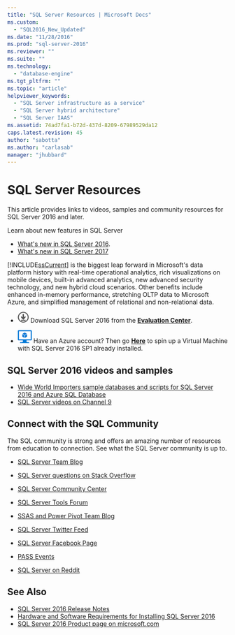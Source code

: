 ```yaml
---
title: "SQL Server Resources | Microsoft Docs"
ms.custom: 
  - "SQL2016_New_Updated"
ms.date: "11/28/2016"
ms.prod: "sql-server-2016"
ms.reviewer: ""
ms.suite: ""
ms.technology: 
  - "database-engine"
ms.tgt_pltfrm: ""
ms.topic: "article"
helpviewer_keywords: 
  - "SQL Server infrastructure as a service"
  - "SQL Server hybrid architecture"
  - "SQL Server IAAS"
ms.assetid: 74ad7fa1-b72d-437d-8209-67989529da12
caps.latest.revision: 45
author: "sabotta"
ms.author: "carlasab"
manager: "jhubbard"
---
```

# SQL Server Resources
  This article provides links to videos, samples and community resources for SQL Server 2016 and later.  
  
 Learn about  new features in SQL Server
 - [What's new in SQL Server 2016](../sql-server/what-s-new-in-sql-server-2016.md).
 - [What's new in SQL Server 2017](../sql-server/what-s-new-in-sql-server-2017.md)  
  
 [!INCLUDE[ssCurrent](../includes/sscurrent-md.md)] is the biggest leap forward in Microsoft's data platform history with real-time operational analytics, rich visualizations on mobile devices, built-in advanced analytics, new advanced security technology, and new hybrid cloud scenarios. Other benefits include enhanced in-memory performance, stretching OLTP data to Microsoft Azure, and simplified management of relational and non-relational data.  
  
-   [![Download from Evaluation Center](../analysis-services/media/download.png)](https://www.microsoft.com/en-us/evalcenter/evaluate-sql-server-2016) Download SQL Server 2016 from the  **[Evaluation Center](https://www.microsoft.com/en-us/evalcenter/evaluate-sql-server-2016)**.  
  
- ![Azure Virtual Machine small](../analysis-services/media/azure-virtual-machine-small.png) Have an Azure account?  Then go **[Here](https://azure.microsoft.com/en-us/marketplace/partners/microsoft/sqlserver2016sp1standardwindowsserver2016/)** to spin up a Virtual Machine with SQL Server 2016 SP1 already installed. 
  
## SQL Server 2016 videos and samples  
- [Wide World Importers sample databases and scripts for SQL Server 2016 and Azure SQL Database](https://github.com/Microsoft/sql-server-samples)  
- [SQL Server videos on Channel 9](https://channel9.msdn.com/Search?term=SQL%20Server%202016)  
  
##  <a name="community"></a> Connect with the SQL Community  
 The SQL  community is strong and offers an amazing number of resources from education to connection. See what the SQL Server community is up to.  
  
-   [SQL Server Team Blog](http://blogs.technet.com/b/dataplatforminsider/)  
  
-   [SQL Server questions on Stack Overflow](http://stackoverflow.com/questions/tagged/sql-server)  
  
-   [SQL Server Community Center](http://www.microsoft.com/sqlserver/2008/en/us/community.aspx)  
  
-   [SQL Server Tools Forum](https://social.technet.microsoft.com/Forums/sqlserver/en-US/home?forum=sqltools)  
  
-   [SSAS and Power Pivot Team Blog](https://blogs.msdn.microsoft.com/analysisservices/tag/powerpivot/)  
  
-   [SQL Server Twitter Feed](http://twitter.com/ms_sql_server)  
  
-   [SQL Server Facebook Page](http://www.facebook.com/sqlserver)  
  
-   [PASS Events](http://www.sqlpass.org/Events.aspx)  
  
-   [SQL Server on Reddit](https://www.reddit.com/r/sqlserver)  
  
## See Also
- [SQL Server 2016 Release Notes](../sql-server/sql-server-2016-release-notes.md)
- [Hardware and Software Requirements for Installing SQL Server 2016](../sql-server/install/hardware-and-software-requirements-for-installing-sql-server.md)
 -  [SQL Server 2016 Product page on microsoft.com](http://www.microsoft.com/en-us/server-cloud/products/sql-server-2016/)  
  
  
